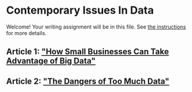# Contemporary Issues In Data

Welcome! Your writing assignment will be in this file.  See [the instructions](./instructions.md) for more details.

## Article 1: ["How Small Businesses Can Take Advantage of Big Data"](https://www.business.com/articles/data-analysis-for-small-business/)


## Article 2: ["The Dangers of Too Much Data"](https://builtin.com/data-science/dangers-of-too-much-data)
